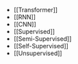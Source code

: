 - [[Transformer]]
- [[RNN]]
- [[CNN]]
- [[Supervised]]
- [[Semi-Supervised]]
- [[Self-Supervised]]
- [[Unsupervised]]
